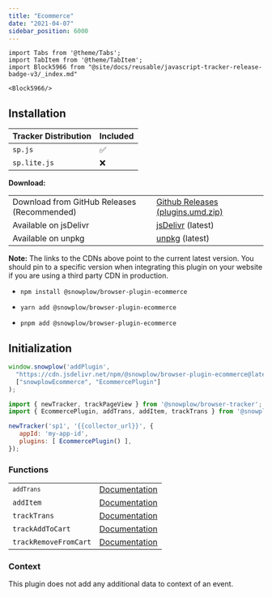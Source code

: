 ```yaml
---
title: "Ecommerce"
date: "2021-04-07"
sidebar_position: 6000
---
```


```mdx-code-block
import Tabs from '@theme/Tabs';
import TabItem from '@theme/TabItem';
import Block5966 from "@site/docs/reusable/javascript-tracker-release-badge-v3/_index.md"

<Block5966/>
```

## Installation

<Tabs groupId="platform" queryString>
  <TabItem value="js" label="JavaScript (tag)" default>

| Tracker Distribution | Included |
|----------------------|----------|
| `sp.js`              | ✅        |
| `sp.lite.js`         | ❌        |

**Download:**

<table class="has-fixed-layout"><tbody><tr><td>Download from GitHub Releases (Recommended)</td><td><a href="https://github.com/snowplow/snowplow-javascript-tracker/releases" target="_blank" rel="noreferrer noopener">Github Releases (plugins.umd.zip)</a></td></tr><tr><td>Available on jsDelivr</td><td><a href="https://cdn.jsdelivr.net/npm/@snowplow/browser-plugin-ecommerce@latest/dist/index.umd.min.js" target="_blank" rel="noreferrer noopener">jsDelivr</a> (latest)</td></tr><tr><td>Available on unpkg</td><td><a href="https://unpkg.com/@snowplow/browser-plugin-ecommerce@latest/dist/index.umd.min.js" target="_blank" rel="noreferrer noopener">unpkg</a> (latest)</td></tr></tbody></table>

**Note:** The links to the CDNs above point to the current latest version. You should pin to a specific version when integrating this plugin on your website if you are using a third party CDN in production.

  </TabItem>
  <TabItem value="browser" label="Browser (npm)">

- `npm install @snowplow/browser-plugin-ecommerce`
- `yarn add @snowplow/browser-plugin-ecommerce`
- `pnpm add @snowplow/browser-plugin-ecommerce`


  </TabItem>
</Tabs>

## Initialization

<Tabs groupId="platform" queryString>
  <TabItem value="js" label="JavaScript (tag)" default>

```javascript
window.snowplow('addPlugin', 
  "https://cdn.jsdelivr.net/npm/@snowplow/browser-plugin-ecommerce@latest/dist/index.umd.min.js",
  ["snowplowEcommerce", "EcommercePlugin"]
);
```

  </TabItem>
  <TabItem value="browser" label="Browser (npm)">

```javascript
import { newTracker, trackPageView } from '@snowplow/browser-tracker';
import { EcommercePlugin, addTrans, addItem, trackTrans } from '@snowplow/browser-plugin-ecommerce';

newTracker('sp1', '{{collector_url}}', { 
   appId: 'my-app-id', 
   plugins: [ EcommercePlugin() ],
});
```

  </TabItem>
</Tabs>

### Functions

<table class="has-fixed-layout"><tbody><tr><td><code><code>addTrans</code></code></td><td><a href="/docs/collecting-data/collecting-from-own-applications/javascript-trackers/web-tracker/tracking-events/#addtrans">Documentation</a></td></tr><tr><td><code>addItem</code></td><td><a href="/docs/collecting-data/collecting-from-own-applications/javascript-trackers/web-tracker/tracking-events/#additem">Documentation</a></td></tr><tr><td><code>trackTrans</code></td><td><a href="/docs/collecting-data/collecting-from-own-applications/javascript-trackers/web-tracker/tracking-events/#tracktrans">Documentation</a></td></tr><tr><td><code>trackAddToCart</code></td><td><a href="/docs/collecting-data/collecting-from-own-applications/javascript-trackers/javascript-tracker/javascript-tracker-v3/tracking-events/#trackaddtocartandtrackremovefromcart">Documentation</a></td></tr><tr><td><code>trackRemoveFromCart</code></td><td><a href="/docs/collecting-data/collecting-from-own-applications/javascript-trackers/web-tracker/tracking-events/#trackaddtocartandtrackremovefromcart">Documentation</a></td></tr></tbody></table>

### Context

This plugin does not add any additional data to context of an event.
